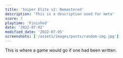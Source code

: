 ```yaml
---
title: 'Sniper Elite v2: Remastered'
description: 'This is a description used for meta'
score: 7
playtime: 'Finished'
date: '2022-07-02'
modified_date: '2022-07-05'
screenshots: ['/assets/images/posts/random-img.jpg']
---
```


This is where a game would go if one had been written.
